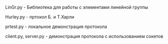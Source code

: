 LinGr.py - Библиотека для работы с элементами линейной группы

Hurley.py - пртокол Б. и Т.Харли

prtest.py - локальное демонстрация протокола

client.py, server.py - демонстрация протокола с использованием сокетов
